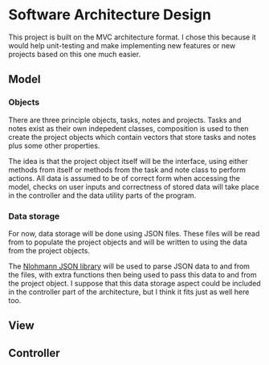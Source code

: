 # Software Architecture Design
This project is built on the MVC architecture format. I chose this because it would help unit-testing and make implementing new features or new projects based on this one much easier.

## Model
### Objects
There are three principle objects, tasks, notes and projects. Tasks and notes exist as their own indepedent classes, composition is used to then create the project objects which contain vectors that store tasks and notes plus some other properties.

The idea is that the project object itself will be the interface, using either methods from itself or methods from the task and note class to perform actions. All data is assumed to be of correct form when accessing the model, checks on user inputs and correctness of stored data will take place in the controller and the data utility parts of the program.

### Data storage
For now, data storage will be done using JSON files. These files will be read from to populate the project objects and will be written to using the data from the project objects.

The [Nlohmann JSON library](https://github.com/nlohmann/json) will be used to parse JSON data to and from the files, with extra functions then being used to pass this data to and from the project object. I suppose that this data storage aspect could be included in the controller part of the architecture, but I think it fits just as well here too.

## View

## Controller
